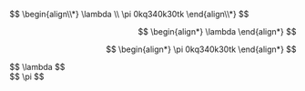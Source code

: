<p style="text-align: left;">
$$
\begin{align\\*}
\lambda \\
\pi 0kq340k30tk
\end{align\\*}
$$
</p>

<p align="right">
  $$
\begin{align*}
\lambda
\end{align*}
$$
</p>

<p align="right">
  $$
\begin{align*}
\pi 0kq340k30tk
\end{align*}
$$
</p>

<p style="text-align: left;">
$$ \lambda $$  <br> 
$$ \pi $$
</p>
